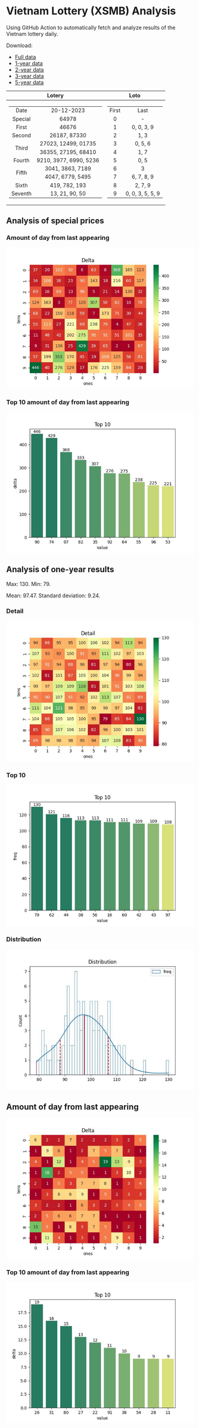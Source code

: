 # Vietnam Lottery (XSMB) Analysis

Using GitHub Action to automatically fetch and analyze results of the Vietnam lottery daily.

Download:

* [Full data](https://raw.githubusercontent.com/khiemdoan/vietnam-lottery-xsmb-analysis/main/results/xsmb.csv)
* [1-year data](https://raw.githubusercontent.com/khiemdoan/vietnam-lottery-xsmb-analysis/main/results/xsmb_1_year.csv)
* [2-year data](https://raw.githubusercontent.com/khiemdoan/vietnam-lottery-xsmb-analysis/main/results/xsmb_2_year.csv)
* [3-year data](https://raw.githubusercontent.com/khiemdoan/vietnam-lottery-xsmb-analysis/main/results/xsmb_3_year.csv)
* [5-year data](https://raw.githubusercontent.com/khiemdoan/vietnam-lottery-xsmb-analysis/main/results/xsmb_5_year.csv)

| Lotery      | Loto |
| :-----------: | :-----------: |
| <table><tr><td>Date</td><td>20-12-2023</td></tr><tr><td>Special</td><td>64978</td></tr><tr><td>First</td><td>46676</td></tr><tr><td>Second</td><td>26187, 87330</td></tr><tr><td rowspan="2">Third</td><td>27023, 12499, 01735</td></tr><tr><td>36355, 27195, 68410</td></tr><tr><td>Fourth</td><td>9210, 3977, 6990, 5236</td></tr><tr><td rowspan="2">Fifth</td><td>3041, 3863, 7189</td></tr><tr><td>4047, 6779, 5495</td></tr><tr><td>Sixth</td><td>419, 782, 193</td></tr><tr><td>Seventh</td><td>13, 21, 90, 50</td></tr></table> | <table><tr><td>First</td><td>Last</td></tr><tr><td>0</td><td>-</td></tr><tr><td>1</td><td>0, 0, 3, 9</td></tr><tr><td>2</td><td>1, 3</td></tr><tr><td>3</td><td>0, 5, 6</td></tr><tr><td>4</td><td>1, 7</td></tr><tr><td>5</td><td>0, 5</td></tr><tr><td>6</td><td>3</td></tr><tr><td>7</td><td>6, 7, 8, 9</td></tr><tr><td>8</td><td>2, 7, 9</td></tr><tr><td>9</td><td>0, 0, 3, 5, 5, 9</td></tr></table> |


<h2>Analysis of special prices</h2>

<h3>Amount of day from last appearing</h3>

![Delta](images/special_delta.jpg)

<h3>Top 10 amount of day from last appearing</h3>

![Delta top 10](images/special_delta_top_10.jpg)

<h2>Analysis of one-year results</h2>

Max: 130. Min: 79.

Mean: 97.47. Standard deviation: 9.24.

<h3>Detail</h3>

![Detail](images/heatmap.jpg)

<h3>Top 10</h3>

![Top 10](images/top-10.jpg)

<h3>Distribution</h3>

![Distribution](images/distribution.jpg)

<h2>Amount of day from last appearing</h2>

![Delta](images/delta.jpg)

<h3>Top 10 amount of day from last appearing</h3>

![Delta top 10](images/delta_top_10.jpg)